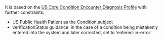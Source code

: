 It is based on the [US Core Condition Encounter Diagnosis Profile]({{site.data.fhir.ver.hl7fhiruscore}}/StructureDefinition-us-core-condition-encounter-diagnosis.html) with further constraints:
* US Public Health Patient as the Condition.subject
* verificationStatus guidance: in the case of a condition being mistakenly entered into the system and later corrected, set to 'entered-in-error'